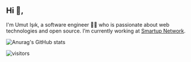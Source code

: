 ## Hi 👋, 
I'm Umut Işık, a software engineer 👨‍💻 who is passionate about web technologies and open source. I’m currently working at [Smartup Network](https://smartup.network/).

![Anurag's GitHub stats](https://github-readme-stats.vercel.app/api?username=umutphp&show_icons=true&theme=dark&hide_rank=true)

![visitors](https://visitor-badge.glitch.me/badge?page_id=umutphp.umutphp)
